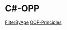 # C#-OPP
[FilterByAge](https://github.com/Zlatko33Kamenov/C--OPP/tree/main/FilterByAge)
[OOP-Principles](https://github.com/Zlatko33Kamenov/C-OOP/tree/main/Principles)
